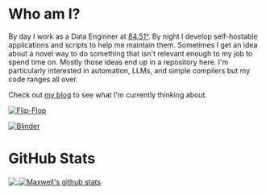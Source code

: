 # Who am I?
By day I work as a Data Enginner at [84.51°](https://www.8451.com/).
By night I develop self-hostable applications and scripts to help me maintain them.
Sometimes I get an idea about a novel way to do something that isn't relevant enough to my job to spend time on. Mostly those ideas end up in a repository here. 
I'm particularly interested in automation, LLMs, and simple compilers but my code ranges all over.

Check out [my blog](https://blog.doze.dev) to see what I'm currently thinking about.

[![Flip-Flop](https://github-readme-stats.vercel.app/api/pin/?username=mullinmax&repo=flip-flop)](https://github.com/mullinmax/flip-flop)


[![Blinder](https://github-readme-stats.vercel.app/api/pin/?username=mullinmax&repo=blinder)](https://github.com/mullinmax/blinder)


# GitHub Stats

<a href="https://github.com/mullinmax">
  <img align="center" src="https://github-readme-stats.vercel.app/api/top-langs/?username=mullinmax&langs_count=10&layout=compact&theme=light&hide_langs_below=1" />
</a>

<a href="https://github.com/mullinmax">
 <img align="center" src="https://github-readme-stats.vercel.app/api?username=mullinmax&show_icons=true&theme=light&line_height=27" alt="Maxwell's github stats"/>
</a>


